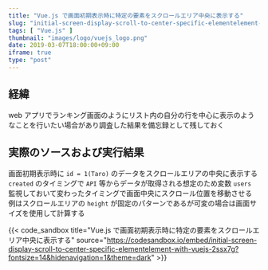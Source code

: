 ```yaml
---
title: "Vue.js で画面初期表示時に特定の要素をスクロールエリア中央に表示する"
slug: "initial-screen-display-scroll-to-center-specific-elementelement-with-vuejs"
tags: [ "Vue.js" ]
thumbnail: "images/logo/vuejs_logo.png"
date: 2019-03-07T18:00:00+09:00
iframe: true
type: "post"
---
```


## 経緯

web アプリでランキング画面のようにリスト内の自分の行を中心に表示のようなことを行いたい場合があり調査した結果を備忘録として残しておく

## 実際のソースおよび実行結果

画面初期表示時に `id = 1(Taro)` のデータをスクロールエリアの中央に表示する  
`created` のタイミングで `API` 等からデータが取得される想定のため変数 `users` 監視しておいて変わったタイミングで画面中央にスクロール位置を移動させる  
例はスクロールエリアの `height` が固定のパターンであるが可変の場合は画面サイズを使用して計算する

{{< code_sandbox title="Vue.js で画面初期表示時に特定の要素をスクロールエリア中央に表示する" source="https://codesandbox.io/embed/initial-screen-display-scroll-to-center-specific-elementelement-with-vuejs-2ssx7g?fontsize=14&hidenavigation=1&theme=dark" >}}
